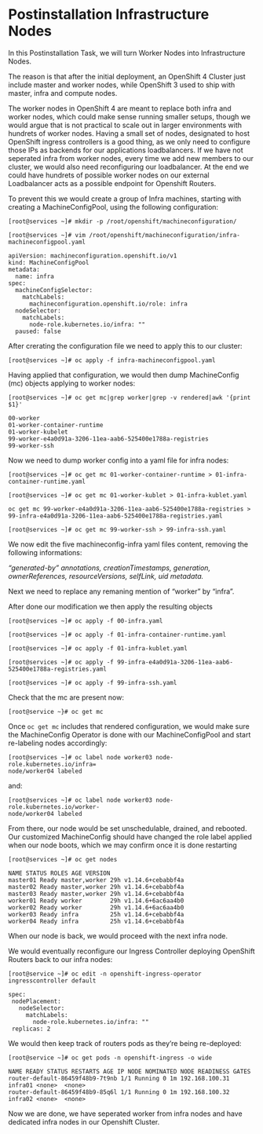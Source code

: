 # Postinstallation Infrastructure Nodes

In this Postinstallation Task, we will turn Worker Nodes into Infrastructure Nodes.

The reason is that after the initial deployment,  an OpenShift 4 Cluster just include master and worker nodes, while OpenShift 3 used to ship with master, infra and compute nodes.

The worker nodes in OpenShift 4 are meant to replace both infra and worker nodes, which could make sense running smaller setups, though we would argue that is not practical to scale out in larger environments with hundrets of worker nodes. Having a small set of nodes, designated to host OpenShift ingress controllers is a good thing, as we only need to configure those IPs as backends for our applications loadbalancers. If we have not seperated infra from  worker nodes, every time we add new members to our cluster, we would also need reconfiguring our loadbalancer. At the end we could have hundrets of possible worker nodes on our external Loadbalancer acts as a possible endpoint for Openshift Routers.

To prevent this we would create a group of Infra machines, starting with creating a MachineConfigPool, using the following configuration:

```
[root@services ~]# mkdir -p /root/openshift/machineconfiguration/
```

```
[root@services ~]# vim /root/openshift/machineconfiguration/infra-machineconfigpool.yaml
```

```
apiVersion: machineconfiguration.openshift.io/v1
kind: MachineConfigPool
metadata:
  name: infra
spec:
  machineConfigSelector:
    matchLabels:
      machineconfiguration.openshift.io/role: infra
  nodeSelector:
    matchLabels:
      node-role.kubernetes.io/infra: ""
  paused: false
```

After crerating the configuration file we need to apply this to our cluster:

```
[root@services ~]# oc apply -f infra-machineconfigpool.yaml
```

Having applied that configuration, we would then dump MachineConfig (mc) objects applying to worker nodes:

```
[root@services ~]# oc get mc|grep worker|grep -v rendered|awk '{print $1}'
```

```
00-worker
01-worker-container-runtime
01-worker-kubelet
99-worker-e4a0d91a-3206-11ea-aab6-525400e1788a-registries
99-worker-ssh
```

Now we need to dump worker config into a yaml file for infra nodes:

```
[root@services ~]# oc get mc 01-worker-container-runtime > 01-infra-container-runtime.yaml
```

```
[root@services ~]# oc get mc 01-worker-kublet > 01-infra-kublet.yaml
```

```
oc get mc 99-worker-e4a0d91a-3206-11ea-aab6-525400e1788a-registries > 99-infra-e4a0d91a-3206-11ea-aab6-525400e1788a-registries.yaml
```

```
[root@services ~]# oc get mc 99-worker-ssh > 99-infra-ssh.yaml
```

We now edit the five machineconfig-infra yaml files content, removing the following informations:

*“generated-by” annotations,
creationTimestamps,
generation,
ownerReferences,
resourceVersions,
selfLink,
uid metadata.*

Next we need to replace any remaning mention of “worker” by “infra”. 

After done our modification we then apply the resulting objects

```
[root@services ~]# oc apply -f 00-infra.yaml
```

```
[root@services ~]# oc apply -f 01-infra-container-runtime.yaml
```

```
[root@services ~]# oc apply -f 01-infra-kublet.yaml
```

```
[root@services ~]# oc apply -f 99-infra-e4a0d91a-3206-11ea-aab6-525400e1788a-registries.yaml
```

```
[root@services ~]# oc apply -f 99-infra-ssh.yaml
```

Check that the mc are present now:

```
[root@service ~}# oc get mc
```

Once `oc get mc` includes that rendered configuration, we would make sure the MachineConfig Operator is done with our MachineConfigPool and start re-labeling nodes accordingly:

```
[root@services ~]# oc label node worker03 node-role.kubernetes.io/infra=
node/worker04 labeled

```

and:

```
[root@services ~]# oc label node worker03 node-role.kubernetes.io/worker-
node/worker04 labeled
```

From there, our node would be set unschedulable, drained, and rebooted. Our customized MachineConfig should have changed the role label applied when our node boots, which we may confirm once it is done restarting

```
[root@services ~]# oc get nodes
```

```
NAME STATUS ROLES AGE VERSION
master01 Ready master,worker 29h v1.14.6+cebabbf4a
master02 Ready master,worker 29h v1.14.6+cebabbf4a
master03 Ready master,worker 29h v1.14.6+cebabbf4a
worker01 Ready worker        29h v1.14.6+6ac6aa4b0
worker02 Ready worker        29h v1.14.6+6ac6aa4b0
worker03 Ready infra         25h v1.14.6+cebabbf4a
worker04 Ready infra         25h v1.14.6+cebabbf4a
```

When our node is back, we would proceed with the next infra node.

We would eventually reconfigure our Ingress Controller deploying OpenShift Routers back to our infra nodes:

```
[root@service ~]# oc edit -n openshift-ingress-operator ingresscontroller default
```

```
spec:
 nodePlacement:
   nodeSelector:
     matchLabels:
       node-role.kubernetes.io/infra: ""
 replicas: 2
```

We would then keep track of routers pods as they’re being re-deployed:

```
[root@service ~]# oc get pods -n openshift-ingress -o wide
```

```
NAME READY STATUS RESTARTS AGE IP NODE NOMINATED NODE READINESS GATES
router-default-86459f48b9-7t9nb 1/1 Running 0 1m 192.168.100.31 infra01 <none>  <none>
router-default-86459f48b9-85q6l 1/1 Running 0 1m 192.168.100.32 infra02 <none>  <none>
```

Now we are done, we have seperated worker from infra nodes and have dedicated infra nodes in our Openshift Cluster.
